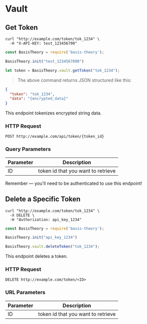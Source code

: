 # Vault

## Get Token

```shell
curl "http://example.com/token/tok_1234" \
  -H "X-API-KEY: test_123456790"
```

```javascript
const BasisTheory = require('basis-theory');

BasisTheory.init("test_1234567890")

let token = BasisTheory.vault.getToken("tok_1234");
```

> The above command returns JSON structured like this:

```json
{
  "token": "tok_1234",
  "data": "{encrypted_data}"
}
```

This endpoint tokenizes encrypted string data.

### HTTP Request

`POST http://example.com/api/token/{token_id}`

### Query Parameters

Parameter | Description
--------- | -----------
ID | token id that you want to retrieve 

<aside class="success">
Remember — you'll need to be authenticated to use this endpoint!
</aside>

## Delete a Specific Token

```shell
curl "http://example.com/token/tok_1234" \
  -X DELETE \
  -H "Authorization: api_key_1234"
```

```javascript
const BasisTheory = require('basis-theory');

BasisTheory.init("api_key_1234")

BasisTheory.vault.deleteToken("tok_1234");
```

This endpoint deletes a token.

### HTTP Request

`DELETE http://example.com/token/<ID>`

### URL Parameters

Parameter | Description
--------- | -----------
ID | token id that you want to retrieve

